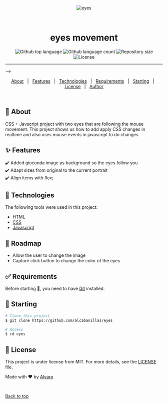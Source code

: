 <div align="center" id="top"> 
  <img src="./.github/app.gif" alt="eyes" />

&#xa0;

  <!-- <a href="https://eyes.netlify.app">Demo</a> -->
</div>

<h1 align="center">eyes movement</h1>

<p align="center">
  <img alt="Github top language" src="https://img.shields.io/github/languages/top/alcabanillas/eyes?color=56BEB8">

  <img alt="Github language count" src="https://img.shields.io/github/languages/count/alcabanillas/eyes?color=56BEB8">

  <img alt="Repository size" src="https://img.shields.io/github/repo-size/alcabanillas/eyes?color=56BEB8">

  <img alt="License" src="https://img.shields.io/github/license/alcabanillas/eyes?color=56BEB8">

  <!-- <img alt="Github issues" src="https://img.shields.io/github/issues/alcabanillas/eyes?color=56BEB8" /> -->

  <!-- <img alt="Github forks" src="https://img.shields.io/github/forks/alcabanillas/eyes?color=56BEB8" /> -->

  <!-- <img alt="Github stars" src="https://img.shields.io/github/stars/alcabanillas/eyes?color=56BEB8" /> -->
</p>

<!-- Status -->


<hr> -->

<p align="center">
  <a href="#dart-about">About</a> &#xa0; | &#xa0; 
  <a href="#sparkles-features">Features</a> &#xa0; | &#xa0;
  <a href="#rocket-technologies">Technologies</a> &#xa0; | &#xa0;
  <a href="#white_check_mark-requirements">Requirements</a> &#xa0; | &#xa0;
  <a href="#checkered_flag-starting">Starting</a> &#xa0; | &#xa0;
  <a href="#memo-license">License</a> &#xa0; | &#xa0;
  <a href="https://github.com/alcabanillas" target="_blank">Author</a>
</p>

<br>

## :dart: About

CSS + Javscript project with two eyes that are following the mouse movement. This project shows us how to add apply CSS changes in realtime and also uses mouse events in javascript to do changes

## :sparkles: Features

:heavy_check_mark: Added gioconda image as background so the eyes follow you\
:heavy_check_mark: Adapt sizes from original to the current portrait\
:heavy_check_mark: Align items with flex;

## :rocket: Technologies

The following tools were used in this project:

- [HTML](https://html.com/)
- [CSS](https://developer.mozilla.org/docs/Web/CSS)
- [Javascript](https://javascript.com/)

## :construction_worker: Roadmap

<ul>
<li>Allow the user to change the image
<li>Capture click button to change the color of the eyes
</ul>


## :white_check_mark: Requirements

Before starting :checkered_flag:, you need to have [Git](https://git-scm.com) installed.

## :checkered_flag: Starting

```bash
# Clone this project
$ git clone https://github.com/alcabanillas/eyes

# Access
$ cd eyes
```

## :memo: License

This project is under license from MIT. For more details, see the [LICENSE](LICENSE) file.

Made with :heart: by <a href="https://github.com/alcabanillas" target="_blank">Alvaro</a>

&#xa0;

<a href="#top">Back to top</a>

